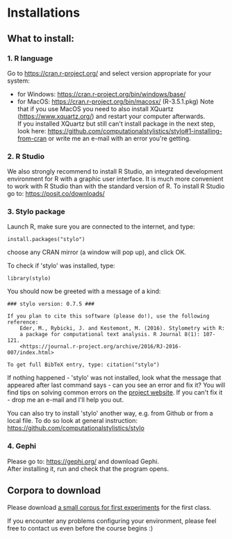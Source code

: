 # Installations
## What to install:
### 1. R language
Go to https://cran.r-project.org/ and select version appropriate for your system:
* for Windows: https://cran.r-project.org/bin/windows/base/
* for MacOS: https://cran.r-project.org/bin/macosx/ (R-3.5.1.pkg)
Note that if you use MacOS you need to also install XQuartz (https://www.xquartz.org/) and restart your computer afterwards.  
If you installed XQuartz but still can't install package in the next step, look here: https://github.com/computationalstylistics/stylo#1-installing-from-cran or write me an e-mail with an error you're getting.

### 2. R Studio
We also strongly recommend to install R Studio, an integrated development environment for R with a graphic user interface. It is much more convenient to work with R Studio than with the standard version of R.
To install R Studio go to: https://posit.co/downloads/

### 3. Stylo package
Launch R, make sure you are connected to the internet, and type:
```
install.packages("stylo")
```
choose any CRAN mirror (a window will pop up), and click OK.
  
To check if 'stylo' was installed, type:
```
library(stylo)
```
You should now be greeted with a message of a kind:
```
### stylo version: 0.7.5 ###

If you plan to cite this software (please do!), use the following reference:
    Eder, M., Rybicki, J. and Kestemont, M. (2016). Stylometry with R:
    a package for computational text analysis. R Journal 8(1): 107-121.
    <https://journal.r-project.org/archive/2016/RJ-2016-007/index.html>

To get full BibTeX entry, type: citation("stylo")
```
If nothing happened - 'stylo' was not installed, look what the message that appeared after last command says - can you see an error and fix it? You will find tips on solving common errors on the [project website](https://github.com/computationalstylistics/stylo). If you can't fix it - drop me an e-mail and I'll help you out.
  
You can also try to install 'stylo' another way, e.g. from Github or from a local file. To do so look at general instruction: https://github.com/computationalstylistics/stylo

### 4. Gephi
Please go to: https://gephi.org/ and download Gephi.  
After installing it, run and check that the program opens.

## Corpora to download
Please download [a small corpus for first experiments](https://github.com/computationalstylistics/A_Small_Collection_of_British_Fiction) for the first class.

If you encounter any problems configuring your environment, please feel free to contact us even before the course begins :)
